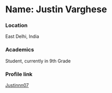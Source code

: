 # Name: Justin Varghese

### Location
East Delhi, India

### Academics

Student, currently in 9th Grade

### Profile link

[Justinnn07]('https://github.com/Justinnn07')